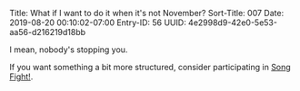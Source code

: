 Title: What if I want to do it when it's not November?
Sort-Title: 007
Date: 2019-08-20 00:10:02-07:00
Entry-ID: 56
UUID: 4e2998d9-42e0-5e53-aa56-d216219d18bb

I mean, nobody's stopping you.

If you want something a bit more structured, consider participating in [Song Fight!](https://songfight.org/).
